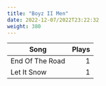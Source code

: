 ```yaml
---
title: "Boyz II Men"
date: 2022-12-07/2022T23:22:32
weight: 380
---
```




 Song | Plays 
----- | -----:
End Of The Road | 1
Let It Snow | 1
